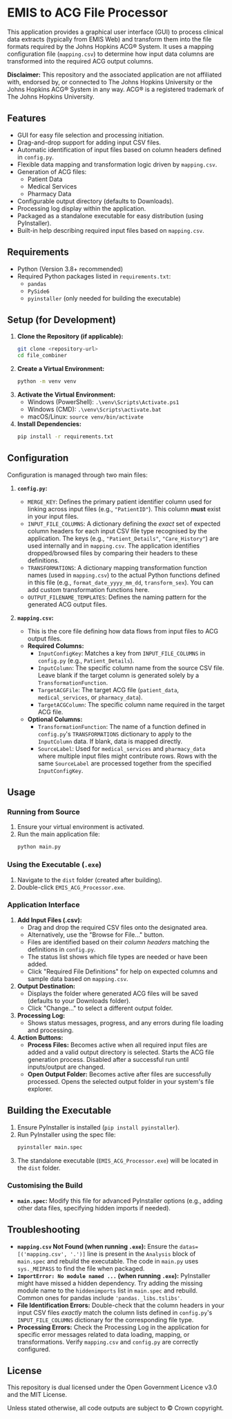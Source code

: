 # EMIS to ACG File Processor

This application provides a graphical user interface (GUI) to process clinical data extracts (typically from EMIS Web) and transform them into the file formats required by the Johns Hopkins ACG® System. It uses a mapping configuration file (`mapping.csv`) to determine how input data columns are transformed into the required ACG output columns.

**Disclaimer:** This repository and the associated application are not affiliated with, endorsed by, or connected to The Johns Hopkins University or the Johns Hopkins ACG® System in any way. ACG® is a registered trademark of The Johns Hopkins University.

## Features

* GUI for easy file selection and processing initiation.
* Drag-and-drop support for adding input CSV files.
* Automatic identification of input files based on column headers defined in `config.py`.
* Flexible data mapping and transformation logic driven by `mapping.csv`.
* Generation of ACG files:
  * Patient Data
  * Medical Services
  * Pharmacy Data
* Configurable output directory (defaults to Downloads).
* Processing log display within the application.
* Packaged as a standalone executable for easy distribution (using PyInstaller).
* Built-in help describing required input files based on `mapping.csv`.

## Requirements

* Python (Version 3.8+ recommended)
* Required Python packages listed in `requirements.txt`:
  * `pandas`
  * `PySide6`
  * `pyinstaller` (only needed for building the executable)

## Setup (for Development)

1. **Clone the Repository (if applicable):**
   ```bash
   git clone <repository-url>
   cd file_combiner
   ```
2. **Create a Virtual Environment:**
   ```bash
   python -m venv venv
   ```
3. **Activate the Virtual Environment:**
   * Windows (PowerShell): `.\venv\Scripts\Activate.ps1`
   * Windows (CMD): `.\venv\Scripts\activate.bat`
   * macOS/Linux: `source venv/bin/activate`
4. **Install Dependencies:**
   ```bash
   pip install -r requirements.txt
   ```

## Configuration

Configuration is managed through two main files:

1. **`config.py`:**

   * `MERGE_KEY`: Defines the primary patient identifier column used for linking across input files (e.g., `"PatientID"`). This column **must** exist in your input files.
   * `INPUT_FILE_COLUMNS`: A dictionary defining the *exact* set of expected column headers for each input CSV file type recognised by the application. The keys (e.g., `"Patient_Details"`, `"Care_History"`) are used internally and in `mapping.csv`. The application identifies dropped/browsed files by comparing their headers to these definitions.
   * `TRANSFORMATIONS`: A dictionary mapping transformation function names (used in `mapping.csv`) to the actual Python functions defined in this file (e.g., `format_date_yyyy_mm_dd`, `transform_sex`). You can add custom transformation functions here.
   * `OUTPUT_FILENAME_TEMPLATES`: Defines the naming pattern for the generated ACG output files.
2. **`mapping.csv`:**

   * This is the core file defining how data flows from input files to ACG output files.
   * **Required Columns:**
     * `InputConfigKey`: Matches a key from `INPUT_FILE_COLUMNS` in `config.py` (e.g., `Patient_Details`).
     * `InputColumn`: The specific column name from the source CSV file. Leave blank if the target column is generated solely by a `TransformationFunction`.
     * `TargetACGFile`: The target ACG file (`patient_data`, `medical_services`, or `pharmacy_data`).
     * `TargetACGColumn`: The specific column name required in the target ACG file.
   * **Optional Columns:**
     * `TransformationFunction`: The name of a function defined in `config.py`'s `TRANSFORMATIONS` dictionary to apply to the `InputColumn` data. If blank, data is mapped directly.
     * `SourceLabel`: Used for `medical_services` and `pharmacy_data` where multiple input files might contribute rows. Rows with the same `SourceLabel` are processed together from the specified `InputConfigKey`.

## Usage

### Running from Source

1. Ensure your virtual environment is activated.
2. Run the main application file:
   ```bash
   python main.py
   ```

### Using the Executable (`.exe`)

1. Navigate to the `dist` folder (created after building).
2. Double-click `EMIS_ACG_Processor.exe`.

### Application Interface

1. **Add Input Files (.csv):**
   * Drag and drop the required CSV files onto the designated area.
   * Alternatively, use the "Browse for File..." button.
   * Files are identified based on their *column headers* matching the definitions in `config.py`.
   * The status list shows which file types are needed or have been added.
   * Click "Required File Definitions" for help on expected columns and sample data based on `mapping.csv`.
2. **Output Destination:**
   * Displays the folder where generated ACG files will be saved (defaults to your Downloads folder).
   * Click "Change..." to select a different output folder.
3. **Processing Log:**
   * Shows status messages, progress, and any errors during file loading and processing.
4. **Action Buttons:**
   * **Process Files:** Becomes active when all required input files are added and a valid output directory is selected. Starts the ACG file generation process. Disabled after a successful run until inputs/output are changed.
   * **Open Output Folder:** Becomes active after files are successfully processed. Opens the selected output folder in your system's file explorer.

## Building the Executable

1. Ensure PyInstaller is installed (`pip install pyinstaller`).
2. Run PyInstaller using the spec file:
   ```bash
   pyinstaller main.spec
   ```
3. The standalone executable (`EMIS_ACG_Processor.exe`) will be located in the `dist` folder.

### Customising the Build

* **`main.spec`:** Modify this file for advanced PyInstaller options (e.g., adding other data files, specifying hidden imports if needed).

## Troubleshooting

* **`mapping.csv` Not Found (when running `.exe`):** Ensure the `datas=[('mapping.csv', '.')]` line is present in the `Analysis` block of `main.spec` and rebuild the executable. The code in `main.py` uses `sys._MEIPASS` to find the file when packaged.
* **`ImportError: No module named ...` (when running `.exe`):** PyInstaller might have missed a hidden dependency. Try adding the missing module name to the `hiddenimports` list in `main.spec` and rebuild. Common ones for pandas include `'pandas._libs.tslibs'`.
* **File Identification Errors:** Double-check that the column headers in your input CSV files *exactly* match the column lists defined in `config.py`'s `INPUT_FILE_COLUMNS` dictionary for the corresponding file type.
* **Processing Errors:** Check the Processing Log in the application for specific error messages related to data loading, mapping, or transformations. Verify `mapping.csv` and `config.py` are correctly configured.

## License

This repository is dual licensed under the Open Government Licence v3.0 and the MIT License.

Unless stated otherwise, all code outputs are subject to © Crown copyright.
